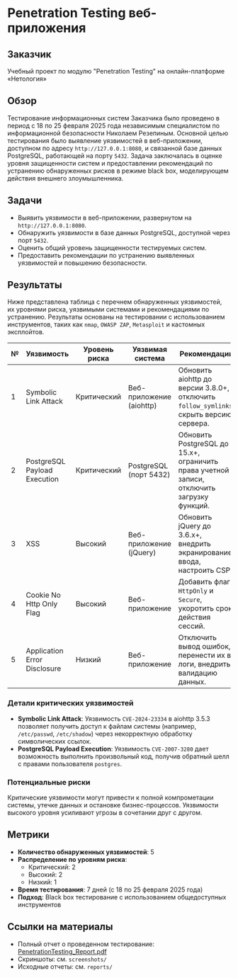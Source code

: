 # Penetration Testing веб-приложения

## Заказчик

Учебный проект по модулю "Penetration Testing" на онлайн-платформе «Нетология»

## Обзор

Тестирование информационных систем Заказчика было проведено в период с 18 по 25 февраля 2025 года независимым специалистом по информационной безопасности Николаем Резепиным. Основной целью тестирования было выявление уязвимостей в веб-приложении, доступном по адресу `http://127.0.0.1:8080`, и связанной базе данных PostgreSQL, работающей на порту `5432`. Задача заключалась в оценке уровня защищенности систем и предоставлении рекомендаций по устранению обнаруженных рисков в режиме black box, моделирующем действия внешнего злоумышленника.

## Задачи

- Выявить уязвимости в веб-приложении, развернутом на `http://127.0.0.1:8080`.
- Обнаружить уязвимости в базе данных PostgreSQL, доступной через порт `5432`.
- Оценить общий уровень защищенности тестируемых систем.
- Предоставить рекомендации по устранению выявленных уязвимостей и повышению безопасности.

## Результаты

Ниже представлена таблица с перечнем обнаруженных уязвимостей, их уровнями риска, уязвимыми системами и рекомендациями по устранению. Результаты основаны на тестировании с использованием инструментов, таких как `nmap`, `OWASP ZAP`, `Metasploit` и кастомных эксплойтов.

| № | Уязвимость                  | Уровень риска | Уязвимая система             | Рекомендации                                                                 |
|---|-----------------------------|---------------|------------------------------|------------------------------------------------------------------------------|
| 1 | Symbolic Link Attack        | Критический   | Веб-приложение (aiohttp)     | Обновить aiohttp до версии 3.8.0+, отключить `follow_symlinks`, скрыть версию сервера. |
| 2 | PostgreSQL Payload Execution| Критический   | PostgreSQL (порт 5432)       | Обновить PostgreSQL до 15.x+, ограничить права учетной записи, отключить загрузку функций. |
| 3 | XSS                         | Высокий       | Веб-приложение (jQuery)      | Обновить jQuery до 3.6.x+, внедрить экранирование ввода, настроить CSP.     |
| 4 | Cookie No Http Only Flag    | Высокий       | Веб-приложение               | Добавить флаг `HttpOnly` и `Secure`, укоротить срок действия сессий.         |
| 5 | Application Error Disclosure| Низкий        | Веб-приложение               | Отключить вывод ошибок, перенести их в логи, внедрить валидацию данных.     |

### Детали критических уязвимостей
- **Symbolic Link Attack**: Уязвимость `CVE-2024-23334` в aiohttp 3.5.3 позволяет получить доступ к файлам системы (например, `/etc/passwd`, `/etc/shadow`) через некорректную обработку символических ссылок.
- **PostgreSQL Payload Execution**: Уязвимость `CVE-2007-3280` дает возможность выполнить произвольный код, получив обратный шелл с правами пользователя `postgres`.

### Потенциальные риски
Критические уязвимости могут привести к полной компрометации системы, утечке данных и остановке бизнес-процессов. Уязвимости высокого уровня усиливают угрозы в сочетании друг с другом.

## Метрики

- **Количество обнаруженных уязвимостей**: 5
- **Распределение по уровням риска**:
  - Критический: 2
  - Высокий: 2
  - Низкий: 1
- **Время тестирования**: 7 дней (с 18 по 25 февраля 2025 года)
- **Подход**: Black box тестирование с использованием общедоступных инструментов

## Ссылки на материалы
- Полный отчет о проведенном тестирование: [PenetrationTesting_Report.pdf](./PenetrationTesting_Report.pdf)
- Скриншоты: см. `screenshots/`
- Исходные отчеты: см. `reports/`
